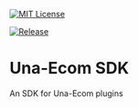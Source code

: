 [![MIT License](https://img.shields.io/badge/License-MIT-green.svg)](https://choosealicense.com/licenses/mit/)

[![Release](https://github.com/Una-Ecom/plugin-sdk/actions/workflows/release.yml/badge.svg)](https://github.com/Una-Ecom/plugin-sdk/actions/workflows/release.yml)

# Una-Ecom SDK
An SDK for Una-Ecom plugins